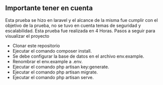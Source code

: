 

## Importante tener en cuenta

Esta prueba se hizo en laravel y el alcance de la misma fue cumplir con el objetivo de la prueba, no se tuvo en cuenta temas de seguridad y escalabilidad.
Esta prueba fue realizada en 4 Horas.
Pasos a seguir para visualizar el proyecto

- Clonar este repositorio
- Ejecutar el comando composer install.
- Se debe configurar la base de datos en el archivo env.example.
- Renombrar el env.example a .env.
- Ejecutar el comando php artisan key:generate.
- Ejecutar el comando php artisan migrate.
- Ejecutar el comando php artisan serve.
